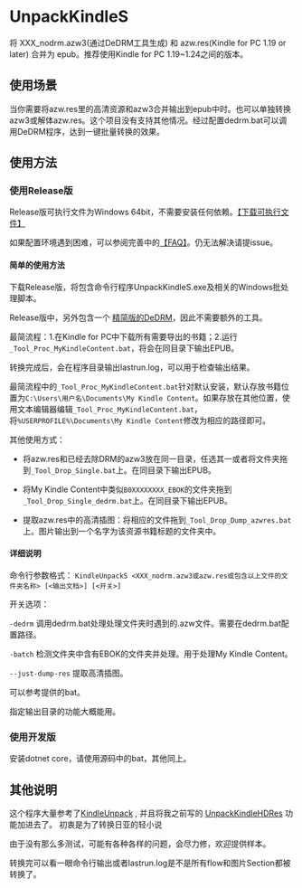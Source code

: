 # UnpackKindleS
将 XXX_nodrm.azw3(通过DeDRM工具生成) 和 azw.res(Kindle for PC 1.19 or later) 合并为 epub。推荐使用Kindle for PC 1.19~1.24之间的版本。

## 使用场景
当你需要将azw.res里的高清资源和azw3合并输出到epub中时。也可以单独转换azw3或解体azw.res。这个项目没有支持其他情况。经过配置dedrm.bat可以调用DeDRM程序，达到一键批量转换的效果。

## 使用方法

### 使用Release版

Release版可执行文件为Windows 64bit，不需要安装任何依赖。[【下载可执行文件】](https://github.com/Aeroblast/UnpackKindleS/releases)

如果配置环境遇到困难，可以参阅完善中的[【FAQ】](https://github.com/Aeroblast/UnpackKindleS/blob/master/FAQ.md)。仍无法解决请提issue。

#### 简单的使用方法

下载Release版，将包含命令行程序UnpackKindleS.exe及相关的Windows批处理脚本。

Release版中，另外包含一个 [精简版的DeDRM](https://github.com/Aeroblast/AZW3_PC_DeDRM)，因此不需要额外的工具。

最简流程：1.在Kindle for PC中下载所有需要导出的书籍；2.运行`_Tool_Proc_MyKindleContent.bat`，将会在同目录下输出EPUB。

转换完成后，会在程序目录输出lastrun.log，可以用于检查输出结果。

最简流程中的`_Tool_Proc_MyKindleContent.bat`针对默认安装，默认存放书籍位置为`C:\Users\用户名\Documents\My Kindle Content`。如果存放在其他位置，使用文本编辑器编辑`_Tool_Proc_MyKindleContent.bat`，将`%USERPROFILE%\Documents\My Kindle Content`修改为相应的路径即可。

其他使用方式：

+ 将azw.res和已经去除DRM的azw3放在同一目录，任选其一或者将文件夹拖到```_Tool_Drop_Single.bat```上。在同目录下输出EPUB。

+ 将My Kindle Content中类似```B0XXXXXXXX_EBOK```的文件夹拖到```_Tool_Drop_Single_dedrm.bat```上。在同目录下输出EPUB。

+ 提取azw.res中的高清插图：将相应的文件拖到```_Tool_Drop_Dump_azwres.bat```上。图片输出到一个名字为该资源书籍标题的文件夹中。

#### 详细说明
命令行参数格式：
 `` KindleUnpackS <XXX_nodrm.azw3或azw.res或包含以上文件的文件夹名称> [<输出文档>] [<开关>] ``

开关选项：

`` -dedrm `` 调用dedrm.bat处理处理文件夹时遇到的.azw文件。需要在dedrm.bat配置路径。

`` -batch `` 检测文件夹中含有EBOK的文件夹并处理。用于处理My Kindle Content。

`` --just-dump-res `` 提取高清插图。

可以参考提供的bat。

指定输出目录的功能大概能用。

### 使用开发版

安装dotnet core，请使用源码中的bat，其他同上。


## 其他说明

这个程序大量参考了[KindleUnpack](https://github.com/kevinhendricks/KindleUnpack) ,
并且将我之前写的 [UnpackKindleHDRes](https://github.com/Aeroblast/UnpackKindleHDRes) 功能加进去了。
初衷是为了转换日亚的轻小说

由于没有那么多测试，可能有各种各样的问题，会尽力修，欢迎提供样本。

转换完可以看一眼命令行输出或者lastrun.log是不是所有flow和图片Section都被转换了。

